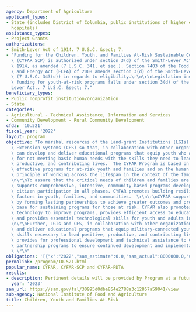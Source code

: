 ```yaml
---
agency: Department of Agriculture
applicant_types:
- State (includes District of Columbia, public institutions of higher education and
  hospitals)
assistance_types:
- Project Grants
authorizations:
- Smith-Lever Act of 1914. 7 U.S.C. &sect; 7.
- "Funding for the Children, Youth, and Families At-Risk Sustainable Community Projects\
  \ (CYFAR SCP) is authorized under section 3(d) of the Smith-Lever Act of May 8,\
  \ 1914, as amended (7 U.S.C. 341, et seq.). Section 7403 of the Food, Conservation,\
  \ and Energy Act (FCEA) of 2008 amends section 3(d) of the Smith-Lever Act of 1914\
  \ (7 U.S.C. 343(d)) in regards to eligibility.\r\n\r\nLegislation indicates that\
  \ funding for youth-at-risk programs falls under section 3(d) of the Smith\u2013\
  Lever Act.. 7 U.S.C. &sect; 7."
beneficiary_types:
- Public nonprofit institution/organization
- State
categories:
- Agricultural - Technical Assistance, Information and Services
- Community Development - Rural Community Development
cfda: '10.521'
fiscal_year: '2022'
layout: program
objective: "To marshal resources of the Land-grant Institutions (LGIs) and Cooperative\
  \ Extension Systems (CES) so that, in collaboration with other organizations, they\
  \ can develop and deliver educational programs that equip youth who are at -risk\
  \ for not meeting basic human needs with the skills they need to lead positive,\
  \ productive, and contributing lives.  The CYFAR Program is based on research on\
  \ effective programs for at-risk youth and families and on the human ecological\
  \ principle of working across the lifespan in the context of the family and community.\r\
  \n\r\nTo assure that the critical needs of children and families are met, CYFAR\
  \ supports comprehensive, intensive, community-based programs developed with active\
  \ citizen participation in all phases. CYFAR promotes building resiliency and protective\
  \ factors in youth, families, and communities.  \r\n\r\nCYFAR supports collaboration\
  \ by forming lasting partnerships to achieve greater outcomes and provides a support\
  \ base for sustaining programs for those at risk. CYFAR also promotes the use of\
  \ technology to improve programs, provides efficient access to educational resources,\
  \ and provides essential technological skills for youth and adults in at-risk environments.\r\
  \n\r\nFurther, LGIs and CES, in collaboration with other organizations, develop\
  \ and deliver educational programs that equip military-connected youth with resiliency\
  \ skills necessary to lead positive, productive, and contributing lives. The CMPC-PDTA\
  \ provides for professional development and technical assistance to CYFAR 4-H Military\
  \ partnership programs to ensure continued development and implementation of CMPC-PDTA.\
  \ \r\n"
obligations: '[{"x":"2022","sam_estimate":0.0,"sam_actual":8000000.0,"usa_spending_actual":0.0},{"x":"2023","sam_estimate":8032627.0,"sam_actual":0.0,"usa_spending_actual":0.0},{"x":"2024","sam_estimate":0.0,"sam_actual":0.0,"usa_spending_actual":0.0}]'
permalink: /program/10.521.html
popular_name: CYFAR, CYFAR-SCP and CYFAR-PDTA
results:
- description: Pertinent details will be provided by Program at a future date.
  year: '2023'
sam_url: https://sam.gov/fal/30995d0dba854e2788a3c12857a59041/view
sub-agency: National Institute of Food and Agriculture
title: Children, Youth and Families At-Risk
---
```

